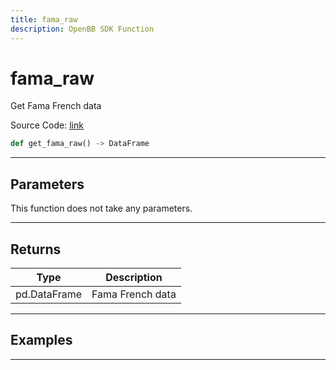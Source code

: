 ```yaml
---
title: fama_raw
description: OpenBB SDK Function
---
```


# fama_raw

Get Fama French data

Source Code: [link](https://github.com/OpenBB-finance/OpenBBTerminal/tree/main/openbb_terminal/stocks/fundamental_analysis/dcf_model.py#L240)

```python
def get_fama_raw() -> DataFrame
```
---

## Parameters

This function does not take any parameters.

---

## Returns

| Type | Description |
| ---- | ----------- |
| pd.DataFrame | Fama French data |

---

## Examples

---


